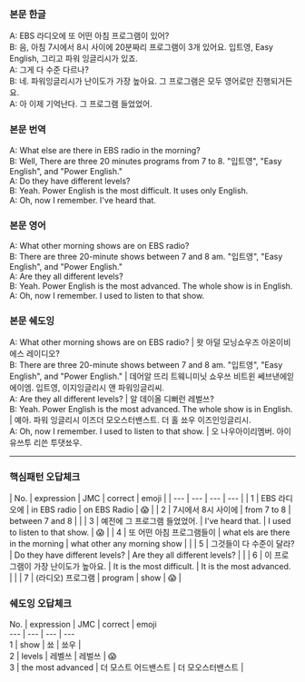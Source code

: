 ### 본문 한글
A: EBS 라디오에 또 어떤 아침 프로그램이 있어?  
B: 음, 아침 7시에서 8시 사이에 20분짜리 프로그램이 3개 있어요. 입트영, Easy English, 그리고 파워 잉글리시가 있죠.  
A: 그게 다 수준 다르나?  
B: 네. 파워잉글리시가 난이도가 가장 높아요. 그 프로그램은 모두 영어로만 진행되거든요.  
A: 아 이제 기억난다. 그 프로그램 들었었어.

### 본문 번역
A: What else are there in EBS radio in the morning?  
B: Well, There are three 20 minutes programs from 7 to 8. "입트영", "Easy English", and "Power English."  
A: Do they have different levels?  
B: Yeah. Power English is the most difficult. It uses only English.  
A: Oh, now I remember. I've heard that.  

### 본문 영어
A: What other morning shows are on EBS radio?  
B: There are three 20-minute shows between 7 and 8 am. "입트영", "Easy English", and "Power English."  
A: Are they all different levels?  
B: Yeah. Power English is the most advanced. The whole show is in English.  
A: Oh, now I remember. I used to listen to that show.  

### 본문 쉐도잉
A: What other morning shows are on EBS radio? | 왓 아덜 모닝쇼우즈 아온이비에스 레이디오?  
B: There are three 20-minute shows between 7 and 8 am. "입트영", "Easy English", and "Power English." | 데어알 뜨리 트웨니미닛 쇼우쓰 비트윈 쎄브낸에읻에이엠. 입트영, 이지잉글리시 앤 파워잉글리씨.  
A: Are they all different levels? | 알 데이올 디뻐런 레벌쓰?  
B: Yeah. Power English is the most advanced. The whole show is in English. | 예아. 파워 잉글리시 이즈더 모오스터밴스트. 더 홀 쑈우 이즈인잉글리시.  
A: Oh, now I remember. I used to listen to that show. | 오 나우아이리멤버. 아이 유쓰투 리쓴 투댓쑈우.  

---

### 핵심패턴 오답체크

| No. | expression | JMC | correct | emoji |
| --- | --- | --- | --- |
| 1 | EBS 라디오에 | in EBS radio | on EBS Radio | :scream: |
| 2 | 7시에서 8시 사이에 | from 7 to 8 | between 7 and 8 |  |
| 3 | 예전에 그 프로그램 들었었어. | I've heard that. | I used to listen to that show. | :scream: |
| 4 | 또 어떤 아침 프로그램들이 | what els are there in the morning | what other any morning show | |
| 5 | 그것들이 다 수준이 달라? | Do they have different levels? | Are they  all different levels? | |
| 6 | 이 프로그램이 가장 난이도가 높아요. | It is the most difficult. | It  is the most advanced. | |
| 7 | (라디오) 프로그램 | program | show | :scream: |

### 쉐도잉 오답체크
No. | expression | JMC | correct | emoji  
--- | --- | --- | ---  
1 | show | 쑈 | 쑈우 |  
2 | levels | 레벨쓰 | 레벌쓰 | :scream:  
3 | the most advanced | 더 모스트 어드밴스트 | 더 모오스터밴스트 |  
